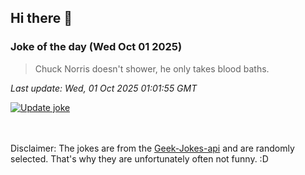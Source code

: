 ## Hi there 👋

### Joke of the day (Wed Oct 01 2025)
<!-- joke -->
>Chuck Norris doesn't shower, he only takes blood baths.
<!-- /joke -->

*Last update: Wed, 01 Oct 2025 01:01:55 GMT*

[![Update joke](https://github.com/nclskfm/nclskfm/actions/workflows/joke.yml/badge.svg)](https://github.com/nclskfm/nclskfm/actions/workflows/joke.yml)

<br><br>
Disclaimer: The jokes are from the [Geek-Jokes-api](https://github.com/sameerkumar18/geek-joke-api) and are randomly selected. That's why they are unfortunately often not funny. :D
